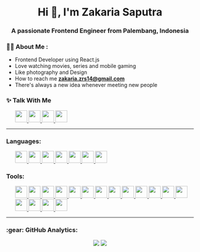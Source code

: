 <!-- <p align="center">
  Visitor count<br>
  <img src="https://profile-counter.glitch.me/itgoyo/count.svg" />
</p> -->


<h1 align="center">Hi 👋, I'm Zakaria Saputra </h1>
<h3 align="center">A passionate Frontend Engineer from Palembang, Indonesia</h3>


### :man_technologist: About Me :
- Frontend Developer using React.js
- Love watching movies, series and mobile gaming
- Like photography and Design
- How to reach me **zakaria.zrs14@gmail.com**
- There's always a new idea whenever meeting new people


### :sparkles: Talk With Me 


 
<div align='left'>
 
  <ul>
    <a  href="https://t.me/zakariasaputra"> 
     <img src="https://img.shields.io/badge/-Telegram-000?&logo=telegram"  height="32" >
   </a>
 <a  href="https://www.instagram.com/haijack__/"> 
     <img src="https://img.shields.io/badge/-Instagram-000?&logo=instagram"  height="32" >
   </a>
  <a href="https://discord.gg/PExFU6Wu">
     <img src="https://img.shields.io/badge/-Discord-000?&logo=discord"  height="32" >
    </a>
  <a href="https://www.linkedin.com/in/zakaria-saputra-93ba19228/">
    <img src="https://img.shields.io/badge/-LinkedIn-000?&logo=linkedin"  height="32" >
    </a>
  </ul>
</div>
<hr/>

### Languages:

<ul>
   <a href="https://html5up.net/" target="_blank">
    <img src="https://img.shields.io/badge/-HTML5-000?&logo=html5"  height="32" >
  </a>
     <a href="https://www.w3schools.com/css/" target="_blank">
<img src="https://img.shields.io/badge/-CSS3-000?&logo=CSS3"  height="32" >
       </a>
   <a href="https://php.net/" target="_blank">
    <img src="https://img.shields.io/badge/-PHP-000?&logo=php"  height="32" >
  </a>
  <a href="https://nodejs.org/en" target="_blank"> 
<img src="https://img.shields.io/badge/-Node Js-000?&logo=Node.js"  height="32" >
    </a> 
  <a href="https://developer.mozilla.org/en-US/docs/Web/JavaScript" target="_blank">  
<img src="https://img.shields.io/badge/-Javascript-000?&logo=Javascript"  height="32" >
     </a> 
  <a href="https://developer.mozilla.org/en-US/docs/Web/JavaScript" target="_blank">
<img src="https://img.shields.io/badge/-Typescript-000?&logo=typescript"  height="32" >
 </a> 
  <a href="https://www.python.org/" target="_blank">    
<img src="https://img.shields.io/badge/-Python-000?&logo=Python"  height="32" >
     </a> 
</ul>

### Tools:
<div align='left'>
<ul>
<a href="https://code.visualstudio.com/" target="_blank">
<img src="https://img.shields.io/badge/-VS Code-000?&logo=visualstudiocode"  height="32" >
</a>
  <a href="https://discord.com/" target="_blank">
<img src="https://img.shields.io/badge/-Discord-000?&logo=discord"  height="32" >
</a>
  <a href="https://git-scm.com/" target="_blank">
<img src="https://img.shields.io/badge/-Git-000?&logo=git"  height="32" >
</a>
  </a>
  <a href="https://axios-http.com/docs/intro" target="_blank">
<img src="https://img.shields.io/badge/-Axios-000?&logo=axios"  height="32" >
</a>
  <a href="https://react.dev/" target="_blank"> 
    <img src="https://img.shields.io/badge/-React-000?&logo=React"  height="32" > 
  </a>
   <a href="https://redux.js.org/" target="_blank"> 
       <img src="https://img.shields.io/badge/-redux-000?&logo=Redux"  height="32" >
     </a> 
    <a href="https://tanstack.com" target="_blank"> 
      <img src="https://img.shields.io/badge/-React Table-000?&logo=reacttable"  height="32" >
  </a> 
   <a href="https://reactrouter.com/en/main" target="_blank"> 
     <img src="https://img.shields.io/badge/-React Router-000?&logo=reactrouter"  height="32" >
  </a>
   <a href="https://react-hook-form.com/" target="_blank"> 
     <img src="https://img.shields.io/badge/-RHF-000?&logo=reacthookform"  height="32" >
  </a>
  <a href="https://tailwindcss.com/" target="_blank">  
     <img src="https://img.shields.io/badge/-Tailwind-000?&logo=tailwindcss"  height="32" >
  </a>
   <a href="https://vitejs.dev/" target="_blank"> 
   <img src="https://img.shields.io/badge/-Vite-000?&logo=vite"  height="32" >
  </a> 
   <a href="https://www.codeigniter.com/" target="_blank">  
   <img src="https://img.shields.io/badge/-Codeigniter-000?&logo=Codeigniter"  height="32" >
  </a> 
  <a href="https://getbootstrap.com/" target="_blank">  
    <img src="https://img.shields.io/badge/-Bootstrap-000?&logo=bootstrap"  height="32" >
    </a> 
   <a href="https://daisyui.com/" target="_blank"> 
       <img src="https://img.shields.io/badge/-Daisyui-000?&logo=daisyui"  height="32" >
     </a> 
   <a href="https://headlessui.com/react/popover" target="_blank"> 
       <img src="https://img.shields.io/badge/-Headlessui-000?&logo=headlessui"  height="32" >
     </a> 
   <a href="https://figma.com/" target="_blank">  
     <img src="https://img.shields.io/badge/-Figma-000?&logo=Figma"  height="32" >
  </a> 
  <a href="https://vercel.com/" target="_blank">  
     <img src="https://img.shields.io/badge/-Vercel-000?&logo=Vercel"  height="32" >
  </a> 
  
</ul>
</div>
<hr/>



<h3 align="left">:gear: GitHub Analytics:</h3>
<div align=center>
  
![](https://github-readme-stats.vercel.app/api?username=Projack14&theme=light&hide_border=false)
![](https://github-readme-streak-stats.herokuapp.com/?user=Projack14&theme=light&hide_border=false)<br/>

</div>




